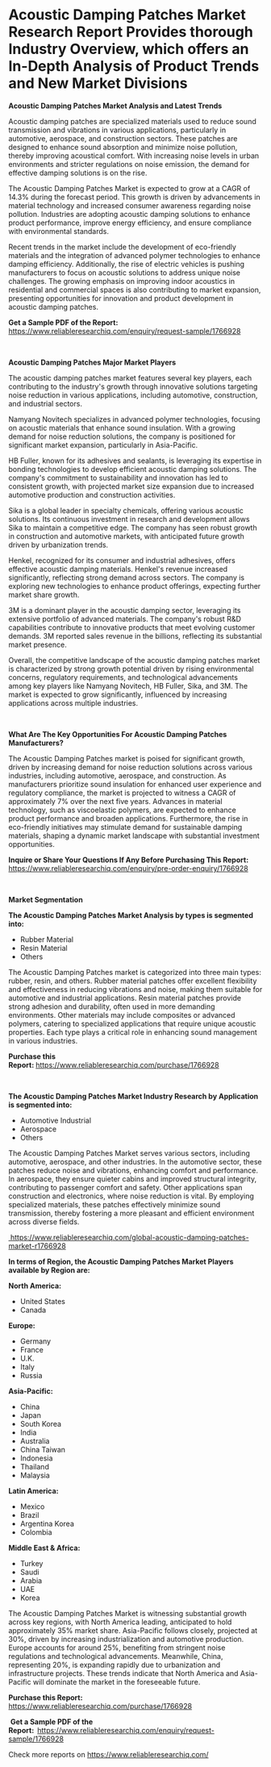 <p><h1>Acoustic Damping Patches Market Research Report Provides thorough Industry Overview, which offers an In-Depth Analysis of Product Trends and New Market Divisions</h1></p><p><strong>Acoustic Damping Patches Market Analysis and Latest Trends</strong></p>
<p><p>Acoustic damping patches are specialized materials used to reduce sound transmission and vibrations in various applications, particularly in automotive, aerospace, and construction sectors. These patches are designed to enhance sound absorption and minimize noise pollution, thereby improving acoustical comfort. With increasing noise levels in urban environments and stricter regulations on noise emission, the demand for effective damping solutions is on the rise.</p><p>The Acoustic Damping Patches Market is expected to grow at a CAGR of 14.3% during the forecast period. This growth is driven by advancements in material technology and increased consumer awareness regarding noise pollution. Industries are adopting acoustic damping solutions to enhance product performance, improve energy efficiency, and ensure compliance with environmental standards.</p><p>Recent trends in the market include the development of eco-friendly materials and the integration of advanced polymer technologies to enhance damping efficiency. Additionally, the rise of electric vehicles is pushing manufacturers to focus on acoustic solutions to address unique noise challenges. The growing emphasis on improving indoor acoustics in residential and commercial spaces is also contributing to market expansion, presenting opportunities for innovation and product development in acoustic damping patches.</p></p>
<p><strong>Get a Sample PDF of the Report:&nbsp;</strong> <a href="https://www.reliableresearchiq.com/enquiry/request-sample/1766928?utm_campaign=2325&utm_medium=2&utm_source=Github&utm_content=ia&utm_term=03042025&utm_id=acoustic-damping-patches">https://www.reliableresearchiq.com/enquiry/request-sample/1766928</a></p>
<p>&nbsp;</p>
<p><strong>Acoustic Damping Patches Major Market Players</strong></p>
<p><p>The acoustic damping patches market features several key players, each contributing to the industry's growth through innovative solutions targeting noise reduction in various applications, including automotive, construction, and industrial sectors.</p><p>Namyang Novitech specializes in advanced polymer technologies, focusing on acoustic materials that enhance sound insulation. With a growing demand for noise reduction solutions, the company is positioned for significant market expansion, particularly in Asia-Pacific.</p><p>HB Fuller, known for its adhesives and sealants, is leveraging its expertise in bonding technologies to develop efficient acoustic damping solutions. The company's commitment to sustainability and innovation has led to consistent growth, with projected market size expansion due to increased automotive production and construction activities.</p><p>Sika is a global leader in specialty chemicals, offering various acoustic solutions. Its continuous investment in research and development allows Sika to maintain a competitive edge. The company has seen robust growth in construction and automotive markets, with anticipated future growth driven by urbanization trends.</p><p>Henkel, recognized for its consumer and industrial adhesives, offers effective acoustic damping materials. Henkel's revenue increased significantly, reflecting strong demand across sectors. The company is exploring new technologies to enhance product offerings, expecting further market share growth.</p><p>3M is a dominant player in the acoustic damping sector, leveraging its extensive portfolio of advanced materials. The company's robust R&D capabilities contribute to innovative products that meet evolving customer demands. 3M reported sales revenue in the billions, reflecting its substantial market presence.</p><p>Overall, the competitive landscape of the acoustic damping patches market is characterized by strong growth potential driven by rising environmental concerns, regulatory requirements, and technological advancements among key players like Namyang Novitech, HB Fuller, Sika, and 3M. The market is expected to grow significantly, influenced by increasing applications across multiple industries.</p></p>
<p>&nbsp;</p>
<p><strong>What Are The Key Opportunities For Acoustic Damping Patches Manufacturers?</strong></p>
<p><p>The Acoustic Damping Patches market is poised for significant growth, driven by increasing demand for noise reduction solutions across various industries, including automotive, aerospace, and construction. As manufacturers prioritize sound insulation for enhanced user experience and regulatory compliance, the market is projected to witness a CAGR of approximately 7% over the next five years. Advances in material technology, such as viscoelastic polymers, are expected to enhance product performance and broaden applications. Furthermore, the rise in eco-friendly initiatives may stimulate demand for sustainable damping materials, shaping a dynamic market landscape with substantial investment opportunities.</p></p>
<p><strong>Inquire or Share Your Questions If Any Before Purchasing This Report:</strong> <a href="https://www.reliableresearchiq.com/enquiry/pre-order-enquiry/1766928?utm_campaign=2325&utm_medium=2&utm_source=Github&utm_content=ia&utm_term=03042025&utm_id=acoustic-damping-patches">https://www.reliableresearchiq.com/enquiry/pre-order-enquiry/1766928</a></p>
<p>&nbsp;</p>
<p><strong>Market Segmentation</strong></p>
<p><strong>The Acoustic Damping Patches Market Analysis by types is segmented into:</strong></p>
<p><ul><li>Rubber Material</li><li>Resin Material</li><li>Others</li></ul></p>
<p><p>The Acoustic Damping Patches market is categorized into three main types: rubber, resin, and others. Rubber material patches offer excellent flexibility and effectiveness in reducing vibrations and noise, making them suitable for automotive and industrial applications. Resin material patches provide strong adhesion and durability, often used in more demanding environments. Other materials may include composites or advanced polymers, catering to specialized applications that require unique acoustic properties. Each type plays a critical role in enhancing sound management in various industries.</p></p>
<p><strong>Purchase this Report:&nbsp;</strong><a href="https://www.reliableresearchiq.com/purchase/1766928?utm_campaign=2325&utm_medium=2&utm_source=Github&utm_content=ia&utm_term=03042025&utm_id=acoustic-damping-patches">https://www.reliableresearchiq.com/purchase/1766928</a></p>
<p>&nbsp;</p>
<p><strong>The Acoustic Damping Patches Market Industry Research by Application is segmented into:</strong></p>
<p><ul><li>Automotive Industrial</li><li>Aerospace</li><li>Others</li></ul></p>
<p><p>The Acoustic Damping Patches Market serves various sectors, including automotive, aerospace, and other industries. In the automotive sector, these patches reduce noise and vibrations, enhancing comfort and performance. In aerospace, they ensure quieter cabins and improved structural integrity, contributing to passenger comfort and safety. Other applications span construction and electronics, where noise reduction is vital. By employing specialized materials, these patches effectively minimize sound transmission, thereby fostering a more pleasant and efficient environment across diverse fields.</p></p>
<p><a href="https://www.reliableresearchiq.com/global-acoustic-damping-patches-market-r1766928?utm_campaign=2325&utm_medium=2&utm_source=Github&utm_content=ia&utm_term=03042025&utm_id=acoustic-damping-patches">&nbsp;https://www.reliableresearchiq.com/global-acoustic-damping-patches-market-r1766928</a></p>
<p><strong>In terms of Region, the Acoustic Damping Patches Market Players available by Region are:</strong></p>
<p>
    <p> <strong> North America: </strong>
        <ul>
            <li>United States</li>
            <li>Canada</li>
        </ul>
        </p> 
    <p> <strong> Europe: </strong>
        <ul>
            <li>Germany</li>
            <li>France</li>
            <li>U.K.</li>
            <li>Italy</li>
            <li>Russia</li>
        </ul>
        </p> 
    <p> <strong> Asia-Pacific: </strong>
        <ul>
            <li>China</li>
            <li>Japan</li>
            <li>South Korea</li>
            <li>India</li>
            <li>Australia</li>
            <li>China Taiwan</li>
            <li>Indonesia</li>
            <li>Thailand</li>
            <li>Malaysia</li>
        </ul>
        </p> 
    <p> <strong> Latin America: </strong>
        <ul>
            <li>Mexico</li>
            <li>Brazil</li>
            <li>Argentina Korea</li>
            <li>Colombia</li>
        </ul>
        </p> 
    <p> <strong> Middle East & Africa: </strong>
        <ul>
            <li>Turkey</li>
            <li>Saudi</li>
            <li>Arabia</li>
            <li>UAE</li>
            <li>Korea</li>
        </ul>
    </p>
    </p>
<p><p>The Acoustic Damping Patches Market is witnessing substantial growth across key regions, with North America leading, anticipated to hold approximately 35% market share. Asia-Pacific follows closely, projected at 30%, driven by increasing industrialization and automotive production. Europe accounts for around 25%, benefiting from stringent noise regulations and technological advancements. Meanwhile, China, representing 20%, is expanding rapidly due to urbanization and infrastructure projects. These trends indicate that North America and Asia-Pacific will dominate the market in the foreseeable future.</p></p>
<p><strong>Purchase this Report: </strong><a href="https://www.reliableresearchiq.com/purchase/1766928?utm_campaign=2325&utm_medium=2&utm_source=Github&utm_content=ia&utm_term=03042025&utm_id=acoustic-damping-patches">https://www.reliableresearchiq.com/purchase/1766928</a></p>
<p>&nbsp;<strong>Get a Sample PDF of the Report:&nbsp;&nbsp;</strong><a href="https://www.reliableresearchiq.com/enquiry/request-sample/1766928?utm_campaign=2325&utm_medium=2&utm_source=Github&utm_content=ia&utm_term=03042025&utm_id=acoustic-damping-patches">https://www.reliableresearchiq.com/enquiry/request-sample/1766928</a></p>
<p><strong></strong></p>
<p>Check more reports on <a href="https://www.reliableresearchiq.com/?utm_campaign=2325&utm_medium=2&utm_source=Github&utm_content=ia&utm_term=03042025&utm_id=acoustic-damping-patches">https://www.reliableresearchiq.com/</a></p>